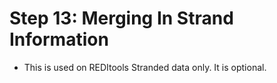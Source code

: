 # Step 13: Merging In Strand Information

* This is used on REDItools Stranded data only. It is optional.
